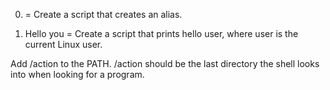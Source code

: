 0. <o> = Create a script that creates an alias.


1. Hello you = Create a script that prints hello user, where user is the current Linux user.


Add /action to the PATH. /action should be the last directory the shell looks into when looking for a program.


